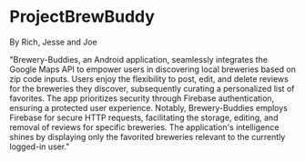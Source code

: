 # ProjectBrewBuddy
By Rich, Jesse and Joe

"Brewery-Buddies, an Android application, seamlessly integrates the Google Maps API to empower users in discovering local breweries based on zip code inputs. Users enjoy the flexibility to post, edit, and delete reviews for the breweries they discover, subsequently curating a personalized list of favorites. The app prioritizes security through Firebase authentication, ensuring a protected user experience. Notably, Brewery-Buddies employs Firebase for secure HTTP requests, facilitating the storage, editing, and removal of reviews for specific breweries. The application's intelligence shines by displaying only the favorited breweries relevant to the currently logged-in user."
